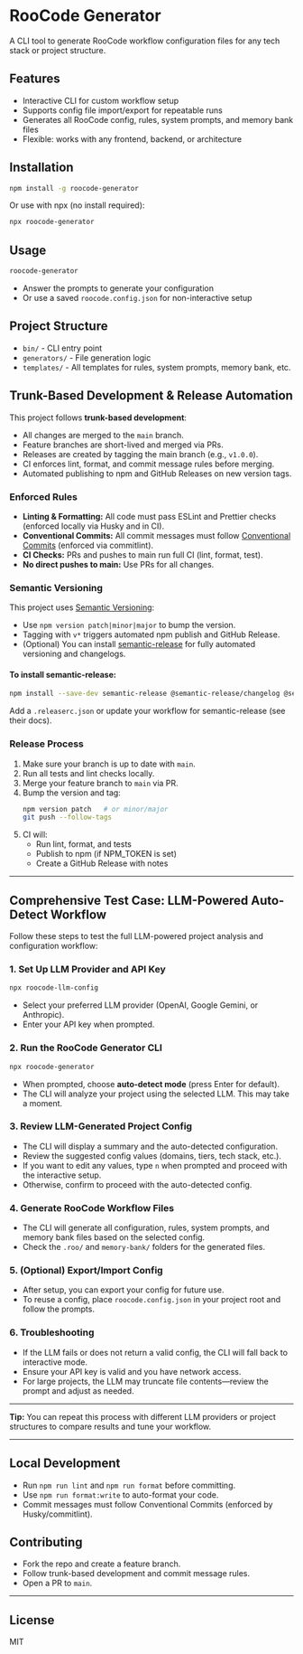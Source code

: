 # RooCode Generator

A CLI tool to generate RooCode workflow configuration files for any tech stack or project structure.

## Features

- Interactive CLI for custom workflow setup
- Supports config file import/export for repeatable runs
- Generates all RooCode config, rules, system prompts, and memory bank files
- Flexible: works with any frontend, backend, or architecture

## Installation

```bash
npm install -g roocode-generator
```

Or use with npx (no install required):

```bash
npx roocode-generator
```

## Usage

```bash
roocode-generator
```

- Answer the prompts to generate your configuration
- Or use a saved `roocode.config.json` for non-interactive setup

## Project Structure

- `bin/` - CLI entry point
- `generators/` - File generation logic
- `templates/` - All templates for rules, system prompts, memory bank, etc.

## Trunk-Based Development & Release Automation

This project follows **trunk-based development**:

- All changes are merged to the `main` branch.
- Feature branches are short-lived and merged via PRs.
- Releases are created by tagging the main branch (e.g., `v1.0.0`).
- CI enforces lint, format, and commit message rules before merging.
- Automated publishing to npm and GitHub Releases on new version tags.

### Enforced Rules

- **Linting & Formatting:** All code must pass ESLint and Prettier checks (enforced locally via Husky and in CI).
- **Conventional Commits:** All commit messages must follow [Conventional Commits](https://www.conventionalcommits.org/) (enforced via commitlint).
- **CI Checks:** PRs and pushes to main run full CI (lint, format, test).
- **No direct pushes to main:** Use PRs for all changes.

### Semantic Versioning

This project uses [Semantic Versioning](https://semver.org/):

- Use `npm version patch|minor|major` to bump the version.
- Tagging with `v*` triggers automated npm publish and GitHub Release.
- (Optional) You can install [semantic-release](https://github.com/semantic-release/semantic-release) for fully automated versioning and changelogs.

#### To install semantic-release:

```bash
npm install --save-dev semantic-release @semantic-release/changelog @semantic-release/git @semantic-release/npm @semantic-release/github
```

Add a `.releaserc.json` or update your workflow for semantic-release (see their docs).

### Release Process

1. Make sure your branch is up to date with `main`.
2. Run all tests and lint checks locally.
3. Merge your feature branch to `main` via PR.
4. Bump the version and tag:
   ```bash
   npm version patch   # or minor/major
   git push --follow-tags
   ```
5. CI will:
   - Run lint, format, and tests
   - Publish to npm (if NPM_TOKEN is set)
   - Create a GitHub Release with notes

---

## Comprehensive Test Case: LLM-Powered Auto-Detect Workflow

Follow these steps to test the full LLM-powered project analysis and configuration workflow:

### 1. Set Up LLM Provider and API Key

```bash
npx roocode-llm-config
```

- Select your preferred LLM provider (OpenAI, Google Gemini, or Anthropic).
- Enter your API key when prompted.

### 2. Run the RooCode Generator CLI

```bash
npx roocode-generator
```

- When prompted, choose **auto-detect mode** (press Enter for default).
- The CLI will analyze your project using the selected LLM. This may take a moment.

### 3. Review LLM-Generated Project Config

- The CLI will display a summary and the auto-detected configuration.
- Review the suggested config values (domains, tiers, tech stack, etc.).
- If you want to edit any values, type `n` when prompted and proceed with the interactive setup.
- Otherwise, confirm to proceed with the auto-detected config.

### 4. Generate RooCode Workflow Files

- The CLI will generate all configuration, rules, system prompts, and memory bank files based on the selected config.
- Check the `.roo/` and `memory-bank/` folders for the generated files.

### 5. (Optional) Export/Import Config

- After setup, you can export your config for future use.
- To reuse a config, place `roocode.config.json` in your project root and follow the prompts.

### 6. Troubleshooting

- If the LLM fails or does not return a valid config, the CLI will fall back to interactive mode.
- Ensure your API key is valid and you have network access.
- For large projects, the LLM may truncate file contents—review the prompt and adjust as needed.

---

**Tip:** You can repeat this process with different LLM providers or project structures to compare results and tune your workflow.

---

## Local Development

- Run `npm run lint` and `npm run format` before committing.
- Use `npm run format:write` to auto-format your code.
- Commit messages must follow Conventional Commits (enforced by Husky/commitlint).

## Contributing

- Fork the repo and create a feature branch.
- Follow trunk-based development and commit message rules.
- Open a PR to `main`.

---

## License

MIT
